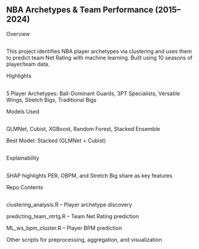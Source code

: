 NBA Archetypes & Team Performance (2015–2024)
---

Overview
##
This project identifies NBA player archetypes via clustering and uses them to predict team Net Rating with machine learning. Built using 10 seasons of player/team data.

Highlights
##
5 Player Archetypes: Ball-Dominant Guards, 3PT Specialists, Versatile Wings, Stretch Bigs, Traditional Bigs

Models Used
##
GLMNet, Cubist, XGBoost, Random Forest, Stacked Ensemble

Best Model: Stacked (GLMNet + Cubist)
##

Explainability
##
SHAP highlights PER, OBPM, and Stretch Big share as key features

Repo Contents
##
clustering_analysis.R – Player archetype discovery

predicting_team_ntrtg.R – Team Net Rating prediction

ML_ws_bpm_cluster.R – Player BPM prediction

Other scripts for preprocessing, aggregation, and visualization
